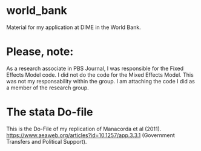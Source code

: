 # world_bank
Material for my application at DIME in the World Bank. 

# Please, note:
As a research associate in PBS Journal, I was responsible for the Fixed Effects Model code. I did not do the code for the Mixed Effects Model.
This was not my responsability within the group. I am attaching the code I did as a member of the research group. 

# The stata Do-file

This is the Do-File of my replication of Manacorda et al (2011).
https://www.aeaweb.org/articles?id=10.1257/app.3.3.1 (Government Transfers and Political Support). 
